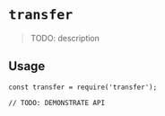 # `transfer`

> TODO: description

## Usage

```
const transfer = require('transfer');

// TODO: DEMONSTRATE API
```
